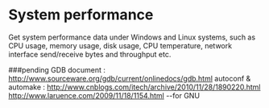 # System performance
Get system performance data under Windows and Linux systems, such as CPU usage, memory usage, disk usage, CPU temperature, network interface send/receive bytes and throughput  etc.


###pending
GDB document : http://www.sourceware.org/gdb/current/onlinedocs/gdb.html
autoconf & automake : http://www.cnblogs.com/itech/archive/2010/11/28/1890220.html
                      http://www.laruence.com/2009/11/18/1154.html               --for GNU
